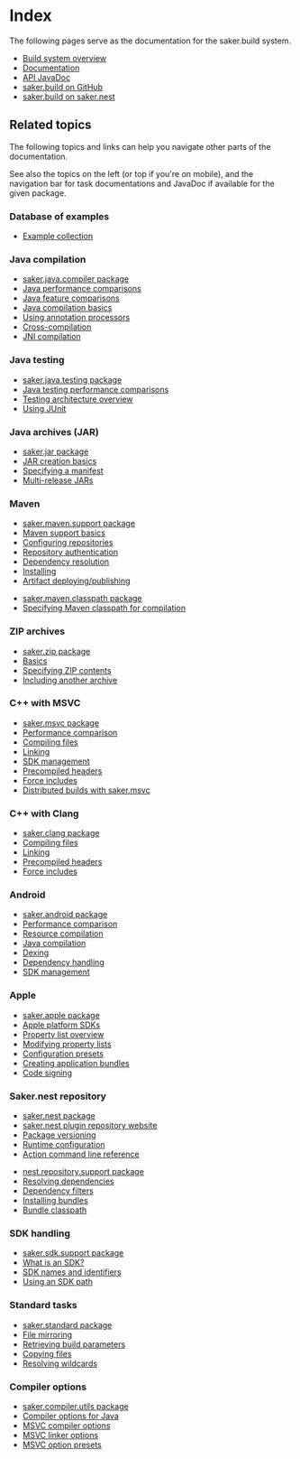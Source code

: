 # Index

The following pages serve as the documentation for the saker.build system.

<div class="doc-table-of-contents">

* [Build system overview](/doc/index.md)
* [Documentation](/doc/index.md)
* [API JavaDoc](/javadoc/index.html)
* [saker.build on GitHub](https://github.com/sakerbuild/saker.build)
* [saker.build on saker.nest](https://nest.saker.build/package/saker.build)

</div>

## Related topics

The following topics and links can help you navigate other parts of the documentation. 

See also the topics on the left (or top if you're on mobile), and the navigation bar for task documentations and JavaDoc if available for the given package.

### Database of examples 

<div class="doc-table-of-contents">

* [Example collection](root:/saker.build/doc/examplecollection.html)

</div>

### Java compilation

<div class="doc-table-of-contents">

* [saker.java.compiler package](root:/saker.java.compiler/doc/index.html)
* [Java performance comparisons](root:/saker.java.compiler/doc/performancecomparison.html)
* [Java feature comparisons](root:/saker.java.compiler/doc/featurecomparison.html)
* [Java compilation basics](root:/saker.java.compiler/doc/javacompile/basics.html)
* [Using annotation processors](root:/saker.java.compiler/doc/javacompile/processors.html)
* [Cross-compilation](root:/saker.java.compiler/doc/javacompile/crosscompile.html)
* [JNI compilation](root:/saker.java.compiler/doc/examples/jnicompile.html)

</div>

### Java testing

<div class="doc-table-of-contents">

* [saker.java.testing package](root:/saker.java.testing/doc/index.html)
* [Java testing performance comparisons](root:/saker.java.testing/doc/performancecomparison.html)
* [Testing architecture overview](root:/saker.java.testing/doc/testing/index.html)
* [Using JUnit](root:/saker.java.testing/doc/examples/junit.html)

</div>

### Java archives (JAR)

<div class="doc-table-of-contents">

* [saker.jar package](root:/saker.jar/doc/index.html)
* [JAR creation basics](root:/saker.jar/doc/jarcreation/index.html)
* [Specifying a manifest](root:/saker.jar/doc/jarcreation/manifest.html)
* [Multi-release JARs](root:/saker.jar/doc/jarcreation/multirelease.html)

</div>

### Maven

<div class="doc-table-of-contents">

* [saker.maven.support package](root:/saker.maven.support/doc/index.html)
* [Maven support basics](root:/saker.maven.support/doc/mavensupport/index.html)
* [Configuring repositories](root:/saker.maven.support/doc/mavensupport/configuration.html)
* [Repository authentication](root:/saker.maven.support/doc/mavensupport/authentication.html)
* [Dependency resolution](root:/saker.maven.support/doc/mavensupport/resolution.html)
* [Installing](root:/saker.maven.support/doc/mavensupport/installing.html)
* [Artifact deploying/publishing](root:/saker.maven.support/doc/mavensupport/deploying.html)

</div>

<div class="doc-table-of-contents">

* [saker.maven.classpath package](root:/saker.maven.classpath/doc/index.html)
* [Specifying Maven classpath for compilation](root:/saker.maven.classpath/doc/classpath/index.html)

</div>

### ZIP archives

<div class="doc-table-of-contents">

* [saker.zip package](root:/saker.zip/doc/index.html)
* [Basics](root:/saker.zip/doc/zipcreation/index.html)
* [Specifying ZIP contents](root:/saker.zip/doc/zipcreation/zipcontents.html)
* [Including another archive](root:/saker.zip/doc/examples/includearchive.html)

</div>

### C++ with MSVC

<div class="doc-table-of-contents">

* [saker.msvc package](root:/saker.msvc/doc/index.html)
* [Performance comparison](root:/saker.msvc/doc/performancecomparison.html)
* [Compiling files](root:/saker.msvc/doc/ccompile/ccompilation.html)
* [Linking](root:/saker.msvc/doc/ccompile/linking.html)
* [SDK management](root:/saker.msvc/doc/ccompile/sdkmanagement.html)
* [Precompiled headers](root:/saker.msvc/doc/ccompile/precompiledheaders.html)
* [Force includes](root:/saker.msvc/doc/ccompile/forceinclude.html)
* [Distributed builds with saker.msvc](root:/saker.msvc/doc/ccompile/buildclusters.html)

</div>

### C++ with Clang

<div class="doc-table-of-contents">

* [saker.clang package](root:/saker.clang/doc/index.html)
* [Compiling files](root:/saker.clang/doc/compile/compiling.html)
* [Linking](root:/saker.clang/doc/compile/linking.html)
* [Precompiled headers](root:/saker.clang/doc/compile/precompiledheaders.html)
* [Force includes](root:/saker.clang/doc/compile/forceinclude.html)

</div>

### Android

<div class="doc-table-of-contents">

* [saker.android package](root:/saker.android/doc/index.html)
* [Performance comparison](root:/saker.android/doc/perfcomparison.html)
* [Resource compilation](root:/saker.android/doc/androiddev/resources.html)
* [Java compilation](root:/saker.android/doc/androiddev/java.html)
* [Dexing](root:/saker.android/doc/androiddev/dexing.html)
* [Dependency handling](root:/saker.android/doc/androiddev/dependencies.html)
* [SDK management](root:/saker.android/doc/androiddev/sdkmanagement.html)

</div>

### Apple

<div class="doc-table-of-contents">

* [saker.apple package](root:/saker.apple/doc/index.html)
* [Apple platform SDKs](root:/saker.apple/doc/sdkmanagement/platform.html)
* [Property list overview](root:/saker.apple/doc/plist/index.html)
* [Modifying property lists](root:/saker.apple/doc/plist/modify.html)
* [Configuration presets](root:/saker.apple/doc/appdev/preset.html)
* [Creating application bundles](root:/saker.apple/doc/appdev/appbundle.html)
* [Code signing](root:/saker.apple/doc/appdev/signing.html)

</div>

### Saker.nest repository

<div class="doc-table-of-contents">

* [saker.nest package](root:/saker.nest/doc/index.html)
* [saker.nest plugin repository website](https://nest.saker.build)
* [Package versioning](root:/saker.nest/doc/userguide/versioning.html)
* [Runtime configuration](root:/saker.nest/doc/userguide/configuration.html)
* [Action command line reference](root:/saker.nest/doc/userguide/cmdlineref/index.html)

</div>

<div class="doc-table-of-contents">

* [nest.repository.support package](root:/nest.repository.support/doc/index.html)
* [Resolving dependencies](root:/nest.repository.support/doc/dependencyresolution/resolvingdependencies.html)
* [Dependency filters](root:/nest.repository.support/doc/dependencyresolution/filters.html)
* [Installing bundles](root:/nest.repository.support/doc/bundlemanagement/install.html)
* [Bundle classpath](root:/nest.repository.support/doc/examples/javacompileclasspath.html)

</div>

### SDK handling

<div class="doc-table-of-contents">

* [saker.sdk.support package](root:/saker.sdk.support/doc/index.html)
* [What is an SDK?](root:/saker.sdk.support/doc/sdks/index.html)
* [SDK names and identifiers](root:/saker.sdk.support/doc/sdks/sdknames.html)
* [Using an SDK path](root:/saker.sdk.support/doc/examples/sdkpaths.html)

</div>

### Standard tasks 

<div class="doc-table-of-contents">

* [saker.standard package](root:/saker.standard/doc/index.html)
* [File mirroring](root:/saker.standard/doc/filemanagement/mirroring.html)
* [Retrieving build parameters](root:/saker.standard/doc/buildparameters/retrieveparameters.html)
* [Copying files](root:/saker.standard/doc/filemanagement/copying.html)
* [Resolving wildcards](root:/saker.standard/doc/filemanagement/wildcard.html)

</div>

### Compiler options

<div class="doc-table-of-contents">

* [saker.compiler.utils package](root:/saker.compiler.utils/doc/index.html)
* [Compiler options for Java](root:/saker.java.compiler/doc/javacompile/compileroptions.html)
* [MSVC compiler options](root:/saker.msvc/doc/ccompile/compileroptions.html)
* [MSVC linker options](root:/saker.msvc/doc/ccompile/linkeroptions.html)
* [MSVC option presets](root:/saker.msvc/doc/ccompile/optionpresets.html)

</div>
